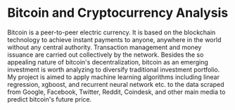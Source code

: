 # Bitcoin and Cryptocurrency Analysis

Bitcoin is a peer-to-peer electric currency. It is based on the blockchain technology to achieve instant payments to anyone, anywhere in the world without any central authority. Transaction management and money issuance are carried out collectively by the network. Besides the so appealing nature of bitcoin's decentralization, bitcoin as an emerging investment is worth analyzing to diversify traditional investment portfolio. My project is aimed to apply machine learning algorithms including linear regression, xgboost, and recurrent neural network etc. to the data scraped from Google, Facebook, Twitter, Reddit, Coindesk, and other main media to predict bitcoin's future price.
